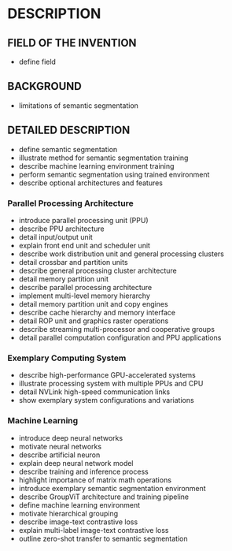 # DESCRIPTION

## FIELD OF THE INVENTION

- define field

## BACKGROUND

- limitations of semantic segmentation

## DETAILED DESCRIPTION

- define semantic segmentation
- illustrate method for semantic segmentation training
- describe machine learning environment training
- perform semantic segmentation using trained environment
- describe optional architectures and features

### Parallel Processing Architecture

- introduce parallel processing unit (PPU)
- describe PPU architecture
- detail input/output unit
- explain front end unit and scheduler unit
- describe work distribution unit and general processing clusters
- detail crossbar and partition units
- describe general processing cluster architecture
- detail memory partition unit
- describe parallel processing architecture
- implement multi-level memory hierarchy
- detail memory partition unit and copy engines
- describe cache hierarchy and memory interface
- detail ROP unit and graphics raster operations
- describe streaming multi-processor and cooperative groups
- detail parallel computation configuration and PPU applications

### Exemplary Computing System

- describe high-performance GPU-accelerated systems
- illustrate processing system with multiple PPUs and CPU
- detail NVLink high-speed communication links
- show exemplary system configurations and variations

### Machine Learning

- introduce deep neural networks
- motivate neural networks
- describe artificial neuron
- explain deep neural network model
- describe training and inference process
- highlight importance of matrix math operations
- introduce exemplary semantic segmentation environment
- describe GroupViT architecture and training pipeline
- define machine learning environment
- motivate hierarchical grouping
- describe image-text contrastive loss
- explain multi-label image-text contrastive loss
- outline zero-shot transfer to semantic segmentation

